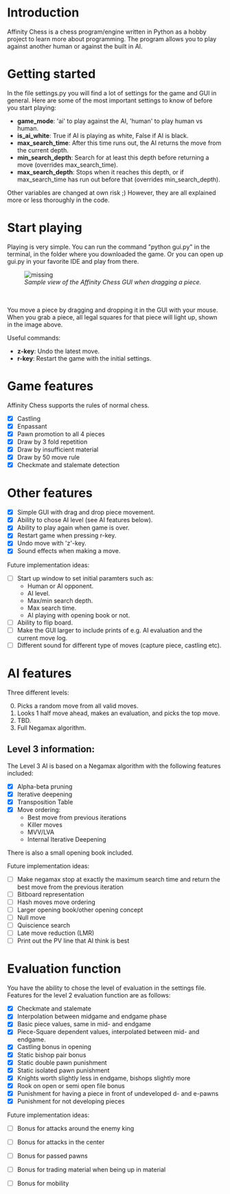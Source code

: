 # Introduction
Affinity Chess is a chess program/engine written in Python as a hobby project to learn more about programming. The program allows you to play against another human or against the built in AI.

# Getting started
In the file settings.py you will find a lot of settings for the game and GUI in general. Here are some of the most important settings to know of before you start playing:
- **game_mode**: 'ai' to play against the AI, 'human' to play human vs human.
- **is_ai_white**: True if AI is playing as white, False if AI is black.
- **max_search_time**: After this time runs out, the AI returns the move from the current depth. 
- **min_search_depth**: Search for at least this depth before returning a move (overrides max_search_time).
- **max_search_depth**: Stops when it reaches this depth, or if max_search_time has run out before that (overrides min_search_depth).

Other variables are changed at own risk ;) However, they are all explained more or less thoroughly in the code.

# Start playing
Playing is very simple. You can run the command "python gui.py" in the terminal, in the folder where you downloaded the game. Or you can open up gui.py in your favorite IDE and play from there.
<figure>
    <img src='https://i.ibb.co/37CLGHL/gui-image.png' alt='missing' />
    <figcaption><i>Sample view of the Affinity Chess GUI when dragging a piece.</i></figcaption>
  <br>
  <br>
</figure>

You move a piece by dragging and dropping it in the GUI with your mouse. When you grab a piece, all legal squares for that piece will light up, shown in the image above.

Useful commands:
- **z-key**: Undo the latest move.
- **r-key**: Restart the game with the initial settings.

# Game features
Affinity Chess supports the rules of normal chess.
- [X] Castling
- [X] Enpassant
- [X] Pawn promotion to all 4 pieces
- [X] Draw by 3 fold repetition
- [X] Draw by insufficient material
- [X] Draw by 50 move rule
- [X] Checkmate and stalemate detection

# Other features
- [X] Simple GUI with drag and drop piece movement.
- [X] Ability to chose AI level (see AI features below).
- [X] Ability to play again when game is over.
- [X] Restart game when pressing r-key.
- [X] Undo move with 'z'-key.
- [X] Sound effects when making a move.

Future implementation ideas:
- [ ] Start up window to set initial paramters such as:
  - Human or AI opponent.
  - AI level.
  - Max/min search depth.
  - Max search time.
  - AI playing with opening book or not.
- [ ] Ability to flip board.
- [ ] Make the GUI larger to include prints of e.g. AI evaluation and the current move log.
- [ ] Different sound for different type of moves (capture piece, castling etc).
  
# AI features
Three different levels:
<ol start="0">
<li>Picks a random move from all valid moves.</li>
<li>Looks 1 half move ahead, makes an evaluation, and picks the top move.</li>
<li>TBD.</li>
<li>Full Negamax algorithm.</li>
</ol>

Level 3 information:
-
The Level 3 AI is based on a Negamax algorithm with the following features included:
- [X] Alpha-beta pruning
- [X] Iterative deepening
- [X] Transposition Table
- [X] Move ordering:
  - Best move from previous iterations
  - Killer moves
  - MVV/LVA
  - Internal Iterative Deepening

There is also a small opening book included. 

Future implementation ideas:
- [ ] Make negamax stop at exactly the maximum search time and return the best move from the previous iteration
- [ ] Bitboard representation
- [ ] Hash moves move ordering
- [ ] Larger opening book/other opening concept
- [ ] Null move
- [ ] Quiscience search
- [ ] Late move reduction (LMR)
- [ ] Print out the PV line that AI think is best

# Evaluation function
You have the ability to chose the level of evaluation in the settings file. Features for the level 2 evaluation function are as follows:
- [X] Checkmate and stalemate
- [X] Interpolation between midgame and endgame phase
- [X] Basic piece values, same in mid- and endgame
- [X] Piece-Square dependent values, interpolated between mid- and endgame.
- [X] Castling bonus in opening
- [X] Static bishop pair bonus
- [X] Static double pawn punishment
- [X] Static isolated pawn punishment
- [X] Knights worth slightly less in endgame, bishops slightly more
- [X] Rook on open or semi open file bonus
- [X] Punishment for having a piece in front of undeveloped d- and e-pawns
- [X] Punishment for not developing pieces

Future implementation ideas:
- [ ] Bonus for attacks around the enemy king
- [ ] Bonus for attacks in the center
- [ ] Bonus for passed pawns
- [ ] Bonus for trading material when being up in material
- [ ] Bonus for mobility




